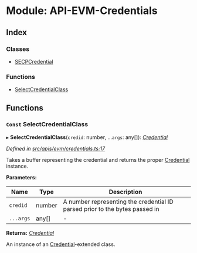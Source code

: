 # Module: API-EVM-Credentials

## Index

### Classes

- [SECPCredential](../classes/api_evm_credentials.secpcredential)

### Functions

- [SelectCredentialClass](api_evm_credentials#const-selectcredentialclass)

## Functions

### `Const` SelectCredentialClass

▸ **SelectCredentialClass**(`credid`: number, ...`args`: any[]): _[Credential](../classes/common_signature.credential)_

_Defined in [src/apis/evm/credentials.ts:17](https://github.com/chain4travel/caminojs/blob/3883166/src/apis/evm/credentials.ts#L17)_

Takes a buffer representing the credential and returns the proper [Credential](../classes/common_signature.credential) instance.

**Parameters:**

| Name      | Type   | Description                                                                 |
| --------- | ------ | --------------------------------------------------------------------------- |
| `credid`  | number | A number representing the credential ID parsed prior to the bytes passed in |
| `...args` | any[]  | -                                                                           |

**Returns:** _[Credential](../classes/common_signature.credential)_

An instance of an [Credential](../classes/common_signature.credential)-extended class.
